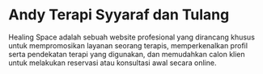 # Andy Terapi Syyaraf dan Tulang
Healing Space adalah sebuah website profesional yang dirancang khusus untuk mempromosikan layanan seorang terapis, memperkenalkan profil serta pendekatan terapi yang digunakan, dan memudahkan calon klien untuk melakukan reservasi atau konsultasi awal secara online.
